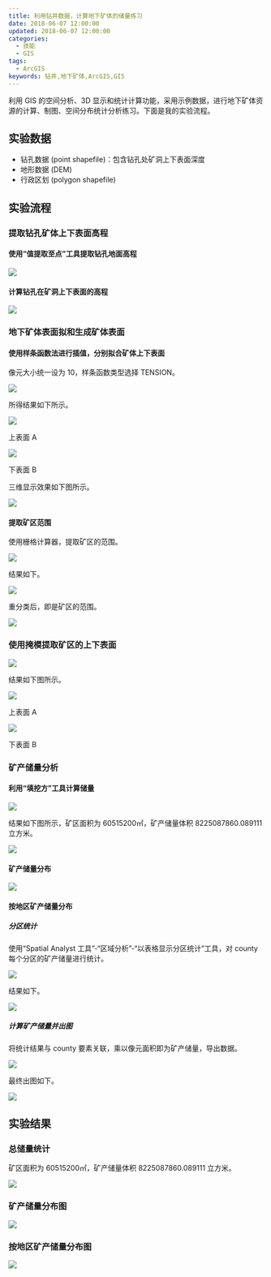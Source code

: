 ```yaml
---
title: 利用钻井数据，计算地下矿体的储量练习
date: 2018-06-07 12:00:00
updated: 2018-06-07 12:00:00
categories:
  - 技能
  - GIS
tags:
  - ArcGIS
keywords: 钻井,地下矿体,ArcGIS,GIS
---
```


利用 GIS 的空间分析、3D 显示和统计计算功能，采用示例数据，进行地下矿体资源的计算、制图、空间分布统计分析练习。下面是我的实验流程。

<!--more-->

## 实验数据

- 钻孔数据 (point shapefile)：包含钻孔处矿洞上下表面深度
- 地形数据 (DEM)
- 行政区划 (polygon shapefile)

## 实验流程

### 提取钻孔矿体上下表面高程

#### 使用“值提取至点”工具提取钻孔地面高程

![](https://img.iszy.xyz/20190318214347.png)

#### 计算钻孔在矿洞上下表面的高程

![](https://img.iszy.xyz/20190318214356.png)

### 地下矿体表面拟和生成矿体表面

#### 使用样条函数法进行插值，分别拟合矿体上下表面

像元大小统一设为 10，样条函数类型选择 TENSION。

![](https://img.iszy.xyz/20190318214411.png)

所得结果如下所示。

![](https://img.iszy.xyz/20190318214428.png)

上表面 A

![](https://img.iszy.xyz/20190318214440.png)

下表面 B

三维显示效果如下图所示。

![](https://img.iszy.xyz/20190318214519.png)

#### 提取矿区范围

使用栅格计算器，提取矿区的范围。

![](https://img.iszy.xyz/20190318214555.png)

结果如下。

![](https://img.iszy.xyz/20190318214608.png)

重分类后，即是矿区的范围。

![](https://img.iszy.xyz/20190318214618.png)

### 使用掩模提取矿区的上下表面

![](https://img.iszy.xyz/20190318214629.png)

结果如下图所示。

![](https://img.iszy.xyz/20190318214645.png)

上表面 A

![](https://img.iszy.xyz/20190318214659.png)

下表面 B

### 矿产储量分析

#### 利用“填挖方”工具计算储量

![](https://img.iszy.xyz/20190318214710.png)

结果如下图所示，矿区面积为 60515200㎡，矿产储量体积 8225087860.089111 立方米。

![](https://img.iszy.xyz/20190318214721.png)

#### 矿产储量分布

![](https://img.iszy.xyz/20190318214735.png)

#### 按地区矿产储量分布

##### 分区统计

使用“Spatial Analyst 工具”-“区域分析”-“以表格显示分区统计”工具，对 county 每个分区的矿产储量进行统计。

![](https://img.iszy.xyz/20190318214748.png)

结果如下。

![](https://img.iszy.xyz/20190318214800.png)

##### 计算矿产储量并出图

将统计结果与 county 要素关联，乘以像元面积即为矿产储量，导出数据。

![](https://img.iszy.xyz/20190318214813.png)

最终出图如下。

![](https://img.iszy.xyz/20190318214825.png)

## 实验结果

### 总储量统计

矿区面积为 60515200㎡，矿产储量体积 8225087860.089111 立方米。

![](https://img.iszy.xyz/20190318214836.png)

### 矿产储量分布图

![](https://img.iszy.xyz/20190318214847.png)

### 按地区矿产储量分布图

![](https://img.iszy.xyz/20190318214856.png)
